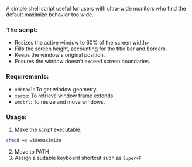 A simple shell script useful for users with ultra-wide monitors who find the default maximize behavior too wide.

### The script:
* Resizes the active window to 60% of the screen width>
* Fills the screen height, accounting for the title bar and borders.
* Keeps the window's original position.
* Ensures the window doesn't exceed screen boundaries.

### Requirements:
* `xdotool`: To get window geometry.
* `xprop`: To retrieve window frame extends.
* `wmctrl`: To resize and move windows.

### Usage:
1. Make the script executable:
```sh
chmod +x widemaximize
```
2. Move to PATH
3. Assign a suitable keyboard shortcut such as `Super+F`

